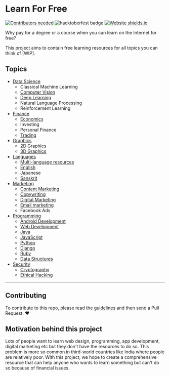 # Learn For Free

[![Contributors needed](https://img.shields.io/badge/contributors-needed-yellow.svg)](CONTRIBUTING.md) ![hacktoberfest badge](https://img.shields.io/github/hacktoberfest/2019/aviaryan/learn-for-free)  [![Website shields.io](https://img.shields.io/website-up-down-green-red/http/shields.io.svg)](https://shreyateeza.github.io/learn-for-free/)

Why pay for a degree or a course when you can learn on the Internet for free? 

This project aims to contain free learning resources for all topics you can think of [WIP]. 

## Topics

* [Data Science](data_science.md)
	* Classical Machine Learning
	* [Computer Vision](data_science.md#computer-vision)
	* [Deep Learning](data_science.md#deep-learning)
	* Natural Language Processing
	* Reinforcement Learning
* [Finance](finance.md)
	* [Economics](finance.md#economics)
	* Investing
	* Personal Finance
	* [Trading](finance.md#trading)
* [Graphics](graphics.md)
	* 2D Graphics
	* [3D Graphics](graphics.md#3d-graphics)
* [Languages](languages.md)
	* [Multi-language resources](languages.md#multi)
	* [English](languages.md#english)
	* Japanese
	* [Sanskrit](languages.md#sanskrit)
* [Marketing](marketing.md)
	* [Content Marketing](marketing.md#content-marketing)
	* [Copywriting](marketing.md#copywriting)
	* [Digital Marketing](marketing.md#digital-marketing)
	* [Email marketing](marketing.md#email-marketing)
	* Facebook Ads
* [Programming](programming.md)
	* [Android Development](programming.md#android-development)
	* [Web Development](programming.md#web-development)
	* [Java](programming.md#java)
	* [JavaScript](programming.md#javascript)
	* [Python](programming.md#python)
	* [Django](programming.md#django)
	* [Ruby](programming.md#ruby)
	* [Data Structures](programming.md#DS)
* [Security](security.md)
	* [Cryptography](security.md#cryptography)
	* [Ethical Hacking](security.md#ethical-hacking)

------

## Contributing

To contribute to this repo, please read the [guidelines](CONTRIBUTING.md) and then send a Pull Request. ❤️

## Motivation behind this project

Lots of people want to learn web design, programming, app development, digital marketing etc but they don't have the resources to do so. This problem is more so common in third-world countries like India where people are relatively poor. With this project, we hope to create a comprehensive resource that can help anyone who wants to learn something but can't do so because of financial issues.
